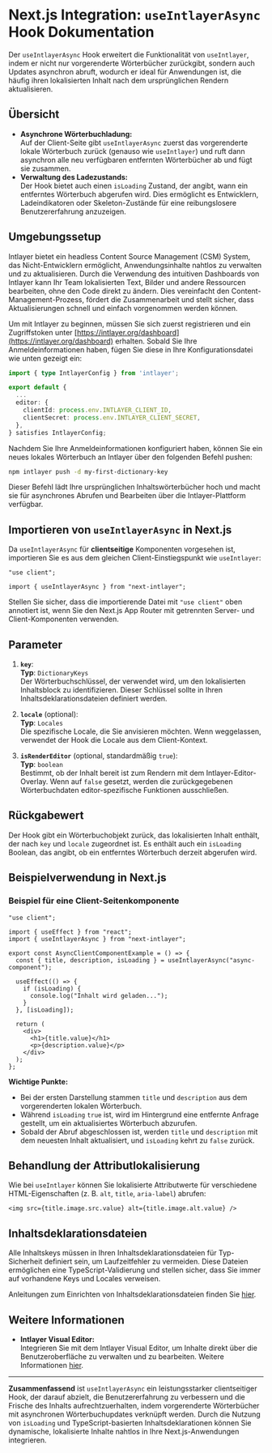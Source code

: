 # Next.js Integration: `useIntlayerAsync` Hook Dokumentation

Der `useIntlayerAsync` Hook erweitert die Funktionalität von `useIntlayer`, indem er nicht nur vorgerenderte Wörterbücher zurückgibt, sondern auch Updates asynchron abruft, wodurch er ideal für Anwendungen ist, die häufig ihren lokalisierten Inhalt nach dem ursprünglichen Rendern aktualisieren.

## Übersicht

- **Asynchrone Wörterbuchladung:**  
  Auf der Client-Seite gibt `useIntlayerAsync` zuerst das vorgerenderte lokale Wörterbuch zurück (genauso wie `useIntlayer`) und ruft dann asynchron alle neu verfügbaren entfernten Wörterbücher ab und fügt sie zusammen.
- **Verwaltung des Ladezustands:**  
  Der Hook bietet auch einen `isLoading` Zustand, der angibt, wann ein entferntes Wörterbuch abgerufen wird. Dies ermöglicht es Entwicklern, Ladeindikatoren oder Skeleton-Zustände für eine reibungslosere Benutzererfahrung anzuzeigen.

## Umgebungssetup

Intlayer bietet ein headless Content Source Management (CSM) System, das Nicht-Entwicklern ermöglicht, Anwendungsinhalte nahtlos zu verwalten und zu aktualisieren. Durch die Verwendung des intuitiven Dashboards von Intlayer kann Ihr Team lokalisierten Text, Bilder und andere Ressourcen bearbeiten, ohne den Code direkt zu ändern. Dies vereinfacht den Content-Management-Prozess, fördert die Zusammenarbeit und stellt sicher, dass Aktualisierungen schnell und einfach vorgenommen werden können.

Um mit Intlayer zu beginnen, müssen Sie sich zuerst registrieren und ein Zugriffstoken unter [https://intlayer.org/dashboard](https://intlayer.org/dashboard) erhalten. Sobald Sie Ihre Anmeldeinformationen haben, fügen Sie diese in Ihre Konfigurationsdatei wie unten gezeigt ein:

```typescript
import { type IntlayerConfig } from 'intlayer';

export default {
  ...
  editor: {
    clientId: process.env.INTLAYER_CLIENT_ID,
    clientSecret: process.env.INTLAYER_CLIENT_SECRET,
  },
} satisfies IntlayerConfig;
```

Nachdem Sie Ihre Anmeldeinformationen konfiguriert haben, können Sie ein neues lokales Wörterbuch an Intlayer über den folgenden Befehl pushen:

```bash
npm intlayer push -d my-first-dictionary-key
```

Dieser Befehl lädt Ihre ursprünglichen Inhaltswörterbücher hoch und macht sie für asynchrones Abrufen und Bearbeiten über die Intlayer-Plattform verfügbar.

## Importieren von `useIntlayerAsync` in Next.js

Da `useIntlayerAsync` für **clientseitige** Komponenten vorgesehen ist, importieren Sie es aus dem gleichen Client-Einstiegspunkt wie `useIntlayer`:

```tsx
"use client";

import { useIntlayerAsync } from "next-intlayer";
```

Stellen Sie sicher, dass die importierende Datei mit `"use client"` oben annotiert ist, wenn Sie den Next.js App Router mit getrennten Server- und Client-Komponenten verwenden.

## Parameter

1. **`key`**:  
   **Typ**: `DictionaryKeys`  
   Der Wörterbuchschlüssel, der verwendet wird, um den lokalisierten Inhaltsblock zu identifizieren. Dieser Schlüssel sollte in Ihren Inhaltsdeklarationsdateien definiert werden.

2. **`locale`** (optional):  
   **Typ**: `Locales`  
   Die spezifische Locale, die Sie anvisieren möchten. Wenn weggelassen, verwendet der Hook die Locale aus dem Client-Kontext.

3. **`isRenderEditor`** (optional, standardmäßig `true`):  
   **Typ**: `boolean`  
   Bestimmt, ob der Inhalt bereit ist zum Rendern mit dem Intlayer-Editor-Overlay. Wenn auf `false` gesetzt, werden die zurückgegebenen Wörterbuchdaten editor-spezifische Funktionen ausschließen.

## Rückgabewert

Der Hook gibt ein Wörterbuchobjekt zurück, das lokalisierten Inhalt enthält, der nach `key` und `locale` zugeordnet ist. Es enthält auch ein `isLoading` Boolean, das angibt, ob ein entferntes Wörterbuch derzeit abgerufen wird.

## Beispielverwendung in Next.js

### Beispiel für eine Client-Seitenkomponente

```tsx
"use client";

import { useEffect } from "react";
import { useIntlayerAsync } from "next-intlayer";

export const AsyncClientComponentExample = () => {
  const { title, description, isLoading } = useIntlayerAsync("async-component");

  useEffect(() => {
    if (isLoading) {
      console.log("Inhalt wird geladen...");
    }
  }, [isLoading]);

  return (
    <div>
      <h1>{title.value}</h1>
      <p>{description.value}</p>
    </div>
  );
};
```

**Wichtige Punkte:**

- Bei der ersten Darstellung stammen `title` und `description` aus dem vorgerenderten lokalen Wörterbuch.
- Während `isLoading` `true` ist, wird im Hintergrund eine entfernte Anfrage gestellt, um ein aktualisiertes Wörterbuch abzurufen.
- Sobald der Abruf abgeschlossen ist, werden `title` und `description` mit dem neuesten Inhalt aktualisiert, und `isLoading` kehrt zu `false` zurück.

## Behandlung der Attributlokalisierung

Wie bei `useIntlayer` können Sie lokalisierte Attributwerte für verschiedene HTML-Eigenschaften (z. B. `alt`, `title`, `aria-label`) abrufen:

```tsx
<img src={title.image.src.value} alt={title.image.alt.value} />
```

## Inhaltsdeklarationsdateien

Alle Inhaltskeys müssen in Ihren Inhaltsdeklarationsdateien für Typ-Sicherheit definiert sein, um Laufzeitfehler zu vermeiden. Diese Dateien ermöglichen eine TypeScript-Validierung und stellen sicher, dass Sie immer auf vorhandene Keys und Locales verweisen.

Anleitungen zum Einrichten von Inhaltsdeklarationsdateien finden Sie [hier](https://github.com/aymericzip/intlayer/blob/main/docs/de/content_declaration/get_started.md).

## Weitere Informationen

- **Intlayer Visual Editor:**  
  Integrieren Sie mit dem Intlayer Visual Editor, um Inhalte direkt über die Benutzeroberfläche zu verwalten und zu bearbeiten. Weitere Informationen [hier](https://github.com/aymericzip/intlayer/blob/main/docs/de/intlayer_editor.md).

---

**Zusammenfassend** ist `useIntlayerAsync` ein leistungsstarker clientseitiger Hook, der darauf abzielt, die Benutzererfahrung zu verbessern und die Frische des Inhalts aufrechtzuerhalten, indem vorgerenderte Wörterbücher mit asynchronen Wörterbuchupdates verknüpft werden. Durch die Nutzung von `isLoading` und TypeScript-basierten Inhaltsdeklarationen können Sie dynamische, lokalisierte Inhalte nahtlos in Ihre Next.js-Anwendungen integrieren.
